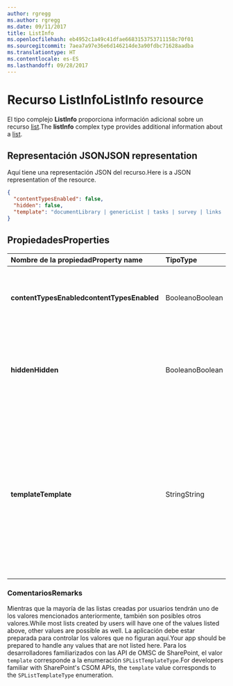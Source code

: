 ```yaml
---
author: rgregg
ms.author: rgregg
ms.date: 09/11/2017
title: ListInfo
ms.openlocfilehash: eb4952c1a49c41dfae6683153753711158c70f01
ms.sourcegitcommit: 7aea7a97e36e6d146214de3a90fdbc71628aadba
ms.translationtype: HT
ms.contentlocale: es-ES
ms.lasthandoff: 09/28/2017
---
```

# <a name="listinfo-resource"></a><span data-ttu-id="bdc3e-102">Recurso ListInfo</span><span class="sxs-lookup"><span data-stu-id="bdc3e-102">ListInfo resource</span></span>

<span data-ttu-id="bdc3e-103">El tipo complejo **ListInfo** proporciona información adicional sobre un recurso [list][].</span><span class="sxs-lookup"><span data-stu-id="bdc3e-103">The **listInfo** complex type provides additional information about a [list][].</span></span>

[list]: list.md

## <a name="json-representation"></a><span data-ttu-id="bdc3e-105">Representación JSON</span><span class="sxs-lookup"><span data-stu-id="bdc3e-105">JSON representation</span></span>

<span data-ttu-id="bdc3e-106">Aquí tiene una representación JSON del recurso.</span><span class="sxs-lookup"><span data-stu-id="bdc3e-106">Here is a JSON representation of the resource.</span></span>

<!-- {
  "blockType": "resource",
  "optionalProperties": [
  ],
  "@odata.type": "microsoft.graph.listInfo"
}-->

```json
{
  "contentTypesEnabled": false,
  "hidden": false,
  "template": "documentLibrary | genericList | tasks | survey | links | announcements | contacts | ..."
}
```

## <a name="properties"></a><span data-ttu-id="bdc3e-107">Propiedades</span><span class="sxs-lookup"><span data-stu-id="bdc3e-107">Properties</span></span>

| <span data-ttu-id="bdc3e-108">Nombre de la propiedad</span><span class="sxs-lookup"><span data-stu-id="bdc3e-108">Property name</span></span>           | <span data-ttu-id="bdc3e-109">Tipo</span><span class="sxs-lookup"><span data-stu-id="bdc3e-109">Type</span></span>    | <span data-ttu-id="bdc3e-110">Descripción</span><span class="sxs-lookup"><span data-stu-id="bdc3e-110">Description</span></span>
|:------------------------|:--------|:------------------------------------------------
| <span data-ttu-id="bdc3e-111">**contentTypesEnabled**</span><span class="sxs-lookup"><span data-stu-id="bdc3e-111">**contentTypesEnabled**</span></span> | <span data-ttu-id="bdc3e-112">Booleano</span><span class="sxs-lookup"><span data-stu-id="bdc3e-112">Boolean</span></span> | <span data-ttu-id="bdc3e-113">Si es `true`, indica que los tipos de contenido están habilitados para esta lista.</span><span class="sxs-lookup"><span data-stu-id="bdc3e-113">If `true`, indicates that content types are enabled for this list.</span></span>
| <span data-ttu-id="bdc3e-114">**hidden**</span><span class="sxs-lookup"><span data-stu-id="bdc3e-114">**Hidden**</span></span>              | <span data-ttu-id="bdc3e-115">Booleano</span><span class="sxs-lookup"><span data-stu-id="bdc3e-115">Boolean</span></span> | <span data-ttu-id="bdc3e-116">Si es `true`, indica que la lista no es visible normalmente en la experiencia del usuario de SharePoint.</span><span class="sxs-lookup"><span data-stu-id="bdc3e-116">If `true`, indicates that the list is not normally visible in the SharePoint user experience.</span></span>
| <span data-ttu-id="bdc3e-117">**template**</span><span class="sxs-lookup"><span data-stu-id="bdc3e-117">**Template**</span></span>            | <span data-ttu-id="bdc3e-118">String</span><span class="sxs-lookup"><span data-stu-id="bdc3e-118">String</span></span>  | <span data-ttu-id="bdc3e-119">Un valor enumerado que representa la plantilla de lista base usada al crear la lista.</span><span class="sxs-lookup"><span data-stu-id="bdc3e-119">An enumerated value that represents the base list template used in creating the list.</span></span> <span data-ttu-id="bdc3e-120">Los valores posibles incluyen `documentLibrary`, `genericList`, `task`, `survey`, `announcements`, `contacts` y más.</span><span class="sxs-lookup"><span data-stu-id="bdc3e-120">Possible values include `documentLibrary`, `genericList`, `task`, `survey`, `announcements`, `contacts`, and more.</span></span>

### <a name="remarks"></a><span data-ttu-id="bdc3e-121">Comentarios</span><span class="sxs-lookup"><span data-stu-id="bdc3e-121">Remarks</span></span>

<span data-ttu-id="bdc3e-122">Mientras que la mayoría de las listas creadas por usuarios tendrán uno de los valores mencionados anteriormente, también son posibles otros valores.</span><span class="sxs-lookup"><span data-stu-id="bdc3e-122">While most lists created by users will have one of the values listed above, other values are possible as well.</span></span>
<span data-ttu-id="bdc3e-123">La aplicación debe estar preparada para controlar los valores que no figuran aquí.</span><span class="sxs-lookup"><span data-stu-id="bdc3e-123">Your app should be prepared to handle any values that are not listed here.</span></span>
<span data-ttu-id="bdc3e-124">Para los desarrolladores familiarizados con las API de OMSC de SharePoint, el valor `template` corresponde a la enumeración `SPListTemplateType`.</span><span class="sxs-lookup"><span data-stu-id="bdc3e-124">For developers familiar with SharePoint's CSOM APIs, the `template` value corresponds to the `SPListTemplateType` enumeration.</span></span>

<!-- uuid: 8fcb5dbc-d5aa-4681-8e31-b001d5168d79
2015-10-25 14:57:30 UTC -->
<!-- {
  "type": "#page.annotation",
  "description": "",
  "keywords": "",
  "section": "documentation",
  "tocPath": ""
}-->
